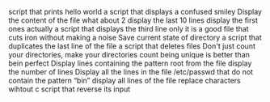 script that prints hello world
a script that displays a confused smiley
Display the content of the file
what about 2
display the last 10 lines
display the first ones actually
a script that displays the third line only
it is a good file that cuts iron without making a noise
Save current state of directory
a script that duplicates the last line of the file
a script that deletes files
Don't just count your directories, make your directories count
being unique is better than bein perfect
Display lines containing the pattern root from the file 
display the number of lines
Display all the lines in the file /etc/passwd that do not contain the pattern “bin”
display all lines of the file 
replace characters
wihtout c
script that reverse its input
